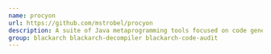 ```yaml
---
name: procyon
url: https://github.com/mstrobel/procyon
description: A suite of Java metaprogramming tools focused on code generation and analysis.
group: blackarch blackarch-decompiler blackarch-code-audit
---
```

